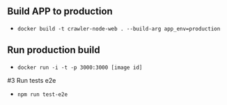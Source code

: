 
## Build APP to production
  * `docker build -t crawler-node-web . --build-arg app_env=production`

## Run production build
  * `docker run -i -t -p 3000:3000 [image id]`

#3 Run tests e2e
  * `npm run test-e2e`